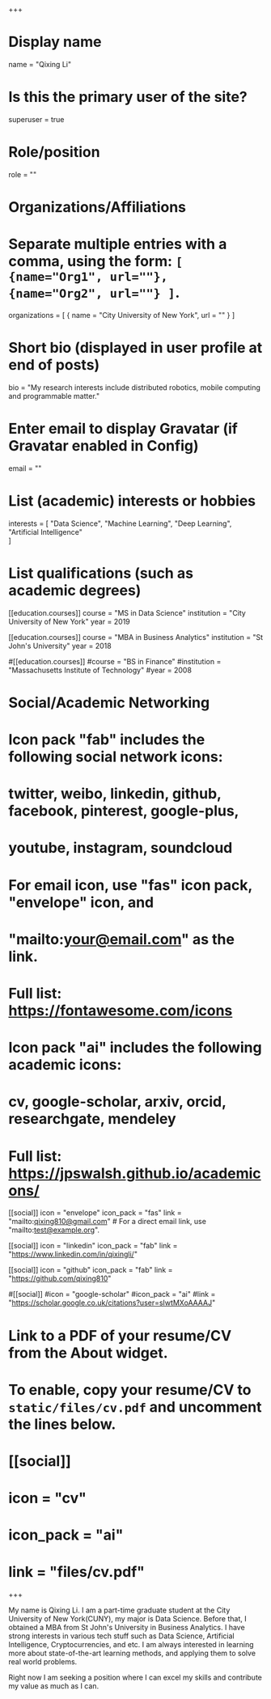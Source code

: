 +++
# Display name
name = "Qixing Li"

# Is this the primary user of the site?
superuser = true

# Role/position
role = ""

# Organizations/Affiliations
#   Separate multiple entries with a comma, using the form: `[ {name="Org1", url=""}, {name="Org2", url=""} ]`.
organizations = [ { name = "City University of New York", url = "" } ]

# Short bio (displayed in user profile at end of posts)
bio = "My research interests include distributed robotics, mobile computing and programmable matter."

# Enter email to display Gravatar (if Gravatar enabled in Config)
email = ""

# List (academic) interests or hobbies
interests = [
  "Data Science",
  "Machine Learning",
  "Deep Learning",
  "Artificial Intelligence"  
]

# List qualifications (such as academic degrees)
[[education.courses]]
  course = "MS in Data Science"
  institution = "City University of New York"
  year = 2019

[[education.courses]]
  course = "MBA in Business Analytics"
  institution = "St John's University"
  year = 2018

#[[education.courses]]
  #course = "BS in Finance"
  #institution = "Massachusetts Institute of Technology"
  #year = 2008

# Social/Academic Networking
#
# Icon pack "fab" includes the following social network icons:
#
#   twitter, weibo, linkedin, github, facebook, pinterest, google-plus,
#   youtube, instagram, soundcloud
#
#   For email icon, use "fas" icon pack, "envelope" icon, and
#   "mailto:your@email.com" as the link.
#
#   Full list: https://fontawesome.com/icons
#
# Icon pack "ai" includes the following academic icons:
#
#   cv, google-scholar, arxiv, orcid, researchgate, mendeley
#
#   Full list: https://jpswalsh.github.io/academicons/

[[social]]
  icon = "envelope"
  icon_pack = "fas"
  link = "mailto:qixing810@gmail.com"  # For a direct email link, use "mailto:test@example.org".

[[social]]
  icon = "linkedin"
  icon_pack = "fab"
  link = "https://www.linkedin.com/in/qixingli/"

[[social]]
  icon = "github"
  icon_pack = "fab"
  link = "https://github.com/qixing810"

#[[social]]
  #icon = "google-scholar"
  #icon_pack = "ai"
  #link = "https://scholar.google.co.uk/citations?user=sIwtMXoAAAAJ"

# Link to a PDF of your resume/CV from the About widget.
# To enable, copy your resume/CV to `static/files/cv.pdf` and uncomment the lines below.
# [[social]]
#   icon = "cv"
#   icon_pack = "ai"
#   link = "files/cv.pdf"

+++

My name is Qixing Li. I am a part-time graduate student at the City University of New York(CUNY), my major is Data Science. Before that, I obtained a MBA from St John's University in Business Analytics. I have strong interests in various tech stuff such as Data Science, Artificial Intelligence, Cryptocurrencies, and etc. I am always interested in learning more about state-of-the-art learning methods, and applying them to solve real world problems.

Right now I am seeking a position where I can excel my skills and contribute my value as much as I can.